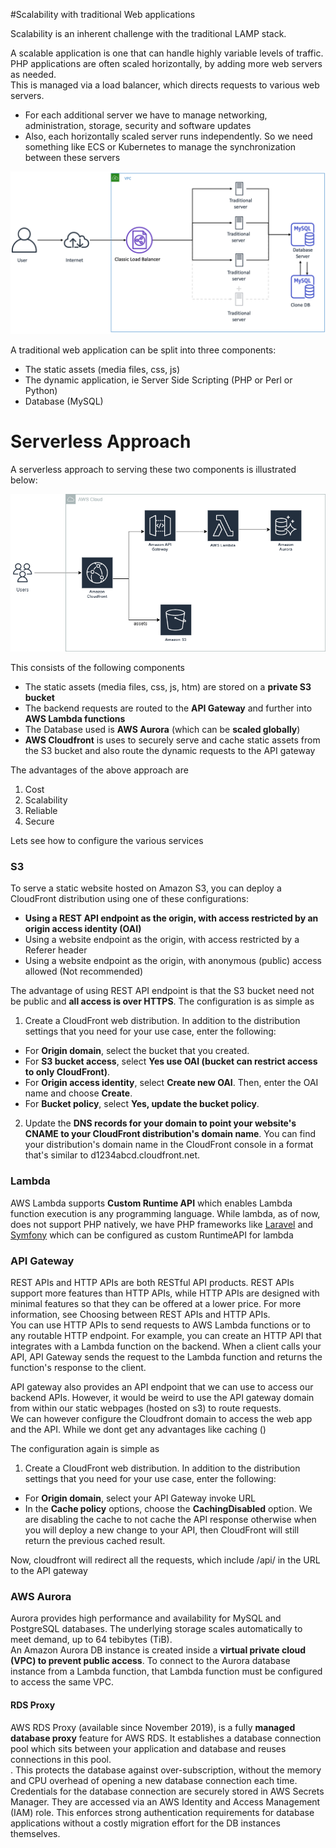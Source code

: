 #Scalability with traditional Web applications

Scalability is an inherent challenge with the traditional LAMP stack. 

A scalable application is one that can handle highly variable levels of traffic. PHP applications are often scaled horizontally, by adding more web servers as needed.  
This is managed via a load balancer, which directs requests to various web servers. 
* For each additional server we have to manage networking, administration, storage, security and software updates
* Also, each horizontally scaled server runs independently. So we need something like ECS or Kubernetes to manage the synchronization between these servers

![](imgs/Screenshot-2020-05-18-at-12.11.25.png)

A traditional web application can be split into three components:
* The static assets (media files, css, js)
* The dynamic application, ie Server Side Scripting (PHP or Perl or Python)
* Database (MySQL)

# Serverless Approach

A serverless approach to serving these two components is illustrated below:

![](imgs/serverless.png)

This consists of the following components
* The static assets (media files, css, js, htm) are stored on a **private S3 bucket**
* The backend requests are routed to the **API Gateway** and further into **AWS Lambda functions**
* The Database used is **AWS Aurora** (which can be **scaled globally**)
* **AWS Cloudfront** is uses to securely serve and cache static assets from the S3 bucket and also route the dynamic requests to the API gateway

The advantages of the above approach are
1. Cost
2. Scalability
3. Reliable
4. Secure

Lets see how to configure the various services

### S3 

To serve a static website hosted on Amazon S3, you can deploy a CloudFront distribution using one of these configurations:
* **Using a REST API endpoint as the origin, with access restricted by an origin access identity (OAI)**
* Using a website endpoint as the origin, with access restricted by a Referer header
* Using a website endpoint as the origin, with anonymous (public) access allowed (Not recommended)

The advantage of using REST API endpoint is that the S3 bucket need not be public and **all access is over HTTPS**.
The configuration is as simple as
1. Create a CloudFront web distribution. In addition to the distribution settings that you need for your use case, enter the following:
* For **Origin domain**, select the bucket that you created.
* For **S3 bucket access**, select **Yes use OAI (bucket can restrict access to only CloudFront)**.
* For **Origin access identity**, select **Create new OAI**. Then, enter the OAI name and choose **Create**.
* For **Bucket policy**, select **Yes, update the bucket policy**.
2. Update the **DNS records for your domain to point your website's CNAME to your CloudFront distribution's domain name**. You can find your distribution's domain name in the CloudFront console in a format that's similar to d1234abcd.cloudfront.net.


### Lambda

AWS Lambda supports **Custom Runtime API** which enables Lambda function execution is any programming language. 
While lambda, as of now, does not support PHP natively, we have PHP frameworks like [Laravel](https://laravel.com/) and [Symfony](https://symfony.com/) which can be configured as custom RuntimeAPI for lambda

### API Gateway

REST APIs and HTTP APIs are both RESTful API products. REST APIs support more features than HTTP APIs, while HTTP APIs are designed with minimal features so that they can be offered at a lower price. For more information, see Choosing between REST APIs and HTTP APIs.  
You can use HTTP APIs to send requests to AWS Lambda functions or to any routable HTTP endpoint. For example, you can create an HTTP API that integrates with a Lambda function on the backend. When a client calls your API, API Gateway sends the request to the Lambda function and returns the function's response to the client.

API gateway also provides an API endpoint that we can use to access our backend APIs. However, it would be weird to use the API gateway domain from within our static webpages (hosted on s3) to route requests.  
We can however configure the Cloudfront domain to access the web app and the API. While we dont get any advantages like caching () 

The configuration again is simple as
1. Create a CloudFront web distribution. In addition to the distribution settings that you need for your use case, enter the following:
* For **Origin domain**, select your  API Gateway invoke URL
* In the **Cache policy** options, choose the **CachingDisabled** option. We are disabling the cache to not cache the API response otherwise when you will deploy a new change to your API, then CloudFront will still return the previous cached result.

Now, cloudfront will redirect all the requests, which include /api/ in the URL to the API gateway

### AWS Aurora

Aurora provides high performance and availability for MySQL and PostgreSQL databases. The underlying storage scales automatically to meet demand, up to 64 tebibytes (TiB).   
An Amazon Aurora DB instance is created inside a **virtual private cloud (VPC) to prevent public access**. To connect to the Aurora database instance from a Lambda function, that Lambda function must be configured to access the same VPC.

#### RDS Proxy 
AWS RDS Proxy (available since November 2019), is a fully **managed database proxy** feature for AWS RDS. It establishes a database connection pool which sits between your application and database and reuses connections in this pool.   
. This protects the database against over-subscription, without the memory and CPU overhead of opening a new database connection each time. Credentials for the database connection are securely stored in AWS Secrets Manager. They are accessed via an AWS Identity and Access Management (IAM) role. This enforces strong authentication requirements for database applications without a costly migration effort for the DB instances themselves.


